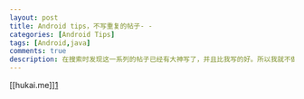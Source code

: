 ```yaml
---
layout: post
title: Android tips，不写重复的帖子- -
categories: [Android Tips]
tags: [Android,java]
comments: true
description: 在搜索时发现这一系列的帖子已经有大神写了，并且比我写的好。所以我就不做重复的工作了。
---
```


[\[hukai.me]][1]

[1]:	http://hukai.me/